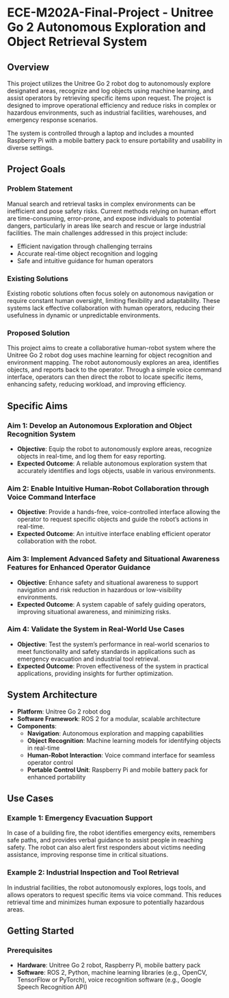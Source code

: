 # ECE-M202A-Final-Project - Unitree Go 2 Autonomous Exploration and Object Retrieval System

## Overview
This project utilizes the Unitree Go 2 robot dog to autonomously explore designated areas, recognize and log objects using machine learning, and assist operators by retrieving specific items upon request. The project is designed to improve operational efficiency and reduce risks in complex or hazardous environments, such as industrial facilities, warehouses, and emergency response scenarios.

The system is controlled through a laptop and includes a mounted Raspberry Pi with a mobile battery pack to ensure portability and usability in diverse settings.

## Project Goals
### Problem Statement
Manual search and retrieval tasks in complex environments can be inefficient and pose safety risks. Current methods relying on human effort are time-consuming, error-prone, and expose individuals to potential dangers, particularly in areas like search and rescue or large industrial facilities. The main challenges addressed in this project include:
- Efficient navigation through challenging terrains
- Accurate real-time object recognition and logging
- Safe and intuitive guidance for human operators

### Existing Solutions
Existing robotic solutions often focus solely on autonomous navigation or require constant human oversight, limiting flexibility and adaptability. These systems lack effective collaboration with human operators, reducing their usefulness in dynamic or unpredictable environments.

### Proposed Solution
This project aims to create a collaborative human-robot system where the Unitree Go 2 robot dog uses machine learning for object recognition and environment mapping. The robot autonomously explores an area, identifies objects, and reports back to the operator. Through a simple voice command interface, operators can then direct the robot to locate specific items, enhancing safety, reducing workload, and improving efficiency.

## Specific Aims
### Aim 1: Develop an Autonomous Exploration and Object Recognition System
- **Objective**: Equip the robot to autonomously explore areas, recognize objects in real-time, and log them for easy reporting.
- **Expected Outcome**: A reliable autonomous exploration system that accurately identifies and logs objects, usable in various environments.

### Aim 2: Enable Intuitive Human-Robot Collaboration through Voice Command Interface
- **Objective**: Provide a hands-free, voice-controlled interface allowing the operator to request specific objects and guide the robot’s actions in real-time.
- **Expected Outcome**: An intuitive interface enabling efficient operator collaboration with the robot.

### Aim 3: Implement Advanced Safety and Situational Awareness Features for Enhanced Operator Guidance
- **Objective**: Enhance safety and situational awareness to support navigation and risk reduction in hazardous or low-visibility environments.
- **Expected Outcome**: A system capable of safely guiding operators, improving situational awareness, and minimizing risks.

### Aim 4: Validate the System in Real-World Use Cases
- **Objective**: Test the system’s performance in real-world scenarios to meet functionality and safety standards in applications such as emergency evacuation and industrial tool retrieval.
- **Expected Outcome**: Proven effectiveness of the system in practical applications, providing insights for further optimization.

## System Architecture
- **Platform**: Unitree Go 2 robot dog
- **Software Framework**: ROS 2 for a modular, scalable architecture
- **Components**:
  - **Navigation**: Autonomous exploration and mapping capabilities
  - **Object Recognition**: Machine learning models for identifying objects in real-time
  - **Human-Robot Interaction**: Voice command interface for seamless operator control
  - **Portable Control Unit**: Raspberry Pi and mobile battery pack for enhanced portability

## Use Cases
### Example 1: Emergency Evacuation Support
In case of a building fire, the robot identifies emergency exits, remembers safe paths, and provides verbal guidance to assist people in reaching safety. The robot can also alert first responders about victims needing assistance, improving response time in critical situations.

### Example 2: Industrial Inspection and Tool Retrieval
In industrial facilities, the robot autonomously explores, logs tools, and allows operators to request specific items via voice command. This reduces retrieval time and minimizes human exposure to potentially hazardous areas.

## Getting Started
### Prerequisites
- **Hardware**: Unitree Go 2 robot, Raspberry Pi, mobile battery pack
- **Software**: ROS 2, Python, machine learning libraries (e.g., OpenCV, TensorFlow or PyTorch), voice recognition software (e.g., Google Speech Recognition API)

